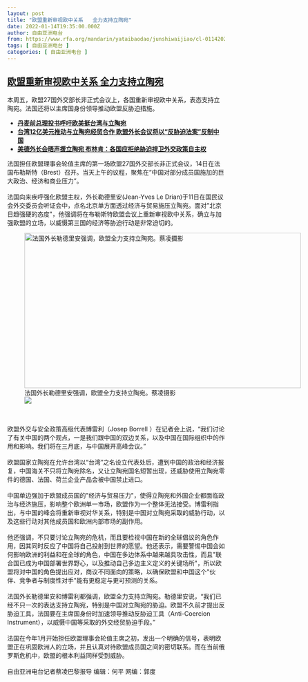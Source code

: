 ```yaml
---
layout: post
title: "欧盟重新审视欧中关系   全力支持立陶宛"
date: 2022-01-14T19:35:00.000Z
author: 自由亚洲电台
from: https://www.rfa.org/mandarin/yataibaodao/junshiwaijiao/cl-01142022141109.html
tags: [ 自由亚洲电台 ]
categories: [ 自由亚洲电台 ]
---
```

<!--1642188900000-->
[欧盟重新审视欧中关系   全力支持立陶宛](https://www.rfa.org/mandarin/yataibaodao/junshiwaijiao/cl-01142022141109.html)
------

<div>
<p>本周五，欧盟27国外交部长非正式会议上，各国重新审视欧中关系，表态支持立陶宛。法国还将以主席国身份领导推动欧盟反胁迫措施。</p><ul><li><strong><a href="https://www.rfa.org/mandarin/Xinwen/7-01132022120359.html">丹麦前总理投书呼吁欧美挺台湾与立陶宛</a></strong></li><li><strong><a href="https://www.rfa.org/mandarin/Xinwen/7-01132022120359.html">台湾12亿美元推动与立陶宛经贸合作 欧盟外长会议将以“反胁迫法案”反制中国</a></strong></li><li><a href="https://www.rfa.org/mandarin/yataibaodao/junshiwaijiao/hx2-01062022085610.html"><strong>美德外长会晤声援立陶宛 布林肯：各国应拒绝胁迫捍卫外交政策自主权</strong></a></li></ul><p>法国担任欧盟理事会轮值主席的第一场欧盟27国外交部长非正式会议，14日在法国布勒斯特（Brest）召开。当天上午的议程，聚焦在“中国对部分成员国施加的巨大政治、经济和商业压力”。<br/><br/>法国向来疾呼强化欧盟主权，外长勒德里安(Jean-Yves Le Drian)于11日在国民议会外交委员会听证会中，点名北京单方面透过经济与贸易施压立陶宛。面对"北京日趋强硬的态度"，他强调将在布勒斯特欧盟会议上重新审视欧中关系，确立与加强欧盟的立场，以威慑第三国的经济等胁迫行动是非常迫切的。</p><p><figure class="image-richtext image-inline captioned" style="width:640px;"><img alt="法国外长勒德里安强调，欧盟全力支持立陶宛。蔡凌摄影" height="360" src="https://www.rfa.org/mandarin/yataibaodao/junshiwaijiao/cl-01142022141109.html/img_0534.jpg/@@images/6d9b5ab7-7274-4367-9107-814f0d9df7fe.jpeg" title="1" width="640"/><figcaption class="image-caption">法国外长勒德里安强调，欧盟全力支持立陶宛。蔡凌摄影</figcaption><small></small><div id="zoomattribute"><a data-caption="法国外长勒德里安强调，欧盟全力支持立陶宛。蔡凌摄影" data-fancybox="" href="https://www.rfa.org/mandarin/yataibaodao/junshiwaijiao/cl-01142022141109.html/img_0534.jpg" id="single_image" title="法国外长勒德里安强调，欧盟全力支持立陶宛。蔡凌摄影"><img src="/++plone++rfa-resources/img/icon-zoom.png"/></a></div></figure><br/><br/>欧盟外交与安全政策高级代表博雷利（Josep Borrell ）在记者会上说，“我们讨论了有关中国的两个观点，一是我们跟中国的双边关系，以及中国在国际组织中的作用和影响。我们将在三月底，与中国展开高峰会议。”<br/><br/>欧盟国家立陶宛在允许台湾以“台湾”之名设立代表处后，遭到中国的政治和经济报复，中国海关不只将立陶宛除名，又让立陶宛国名短暂出现，还威胁使用立陶宛零件的德国、法国、荷兰企业产品会被中国禁止进口。<br/><br/>中国单边强加于欧盟成员国的"经济与贸易压力"，使得立陶宛和外国企业都面临政治与经济施压，影响整个欧洲单一市场，欧盟作为一个整体无法接受。博雷利指出，与中国的峰会将重新审视对华关系，特别是中国对立陶宛采取的威胁行动，以及这些行动对其他成员国和欧洲内部市场的副作用。<br/><br/>他还强调，不只要讨论立陶宛的危机，而且要检视中国在新的全球倡议的角色作用，因其同时反应了中国将自己投射到世界的愿望。他还表示，需要警惕中国会如何影响欧洲的利益和在全球的角色，中国在多边体系中越来越具攻击性，而且"联合国已成为中国部署世界野心，以及推动自己多边主义定义的关键场所"，所以欧盟将对中国的角色提出应对，商议不同面向的策略，以确保欧盟和中国这个"伙伴、竞争者与制度性对手"能有更稳定与更可预测的关系。<br/><br/>法国外长勒德里安和博雷利都强调，欧盟全力支持立陶宛。勒德里安说，“我们已经不只一次的表达支持立陶宛，特别是中国对立陶宛的胁迫。欧盟不久前才提出反胁迫工具，法国要在主席国身份时加速领导推动反胁迫工具（Anti-Coercion Instrument），以威慑中国等采取的外交经贸胁迫手段。”<br/><br/>法国在今年1月开始担任欧盟理事会轮值主席之初，发出一个明确的信号，表明欧盟正在巩固欧洲人的立场，并且认真对待欧盟成员国之间的密切联系。而在当前俄罗斯危机中，欧盟的根本利益同样受到威胁。<br/><br/>自由亚洲电台记者蔡凌巴黎报导 编辑：何平 网编：郭度</p><p></p><p></p>
</div>
